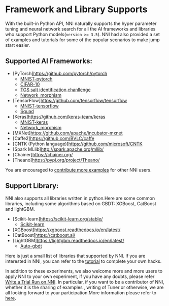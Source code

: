 # Framework and Library Supports 
With the built-in Python API, NNI naturally supports the hyper parameter tuning and neural network search for all the AI frameworks and libraries who support Python models(`version >= 3.5`). NNI had also provided a set of examples and tutorials for some of the popular scenarios to make jump start easier.

## Supported AI Frameworks:

* [PyTorch]https://github.com/pytorch/pytorch
    <ul> 
      <li><a href="../../examples/trials/mnist-distributed-pytorch">MNIST-pytorch</a><br/></li>
      <li><a href="TrialExample/Cifar10Examples.md">CIFAR-10</a><br/></li>
      <li><a href="../../examples/trials/kaggle-tgs-salt/README.md">TGS salt identification chanllenge</a><br/></li>
      <li><a href="../../examples/trials/network_morphism/README.md">Network_morphism</a><br/></li>
    </ul>
* [TensorFlow]https://github.com/tensorflow/tensorflow
    <ul> 
      <li><a href="../../examples/trials/mnist-distributed">MNIST-tensorflow</a><br/></li>
       <li><a href="../../examples/trials/ga_squad/README.md">Squad</a><br/></li>
    </ul>
* [Keras]https://github.com/keras-team/keras
    <ul>
      <li><a href="../../examples/trials/mnist-keras">MNIST-keras</a><br/></li>
      <li><a href="../../examples/trials/network_morphism/README.md">Network_morphism</a><br/></li>
    </ul>
* [MXNet]https://github.com/apache/incubator-mxnet
* [Caffe2]https://github.com/BVLC/caffe
* [CNTK (Python language)]https://github.com/microsoft/CNTK
* [Spark MLlib]http://spark.apache.org/mllib/
* [Chainer]https://chainer.org/
* [Theano]https://pypi.org/project/Theano/ <br/>

You are encouraged to [contribute more examples](Tutorial/Contributing.md) for other NNI users. 

## Support Library:
NNI also supports all libraries written in python.Here are some common libraries, including some algorithms based on GBDT: XGBoost, CatBoost and lightGBM.
* [Scikit-learn]https://scikit-learn.org/stable/
    <ul>
    <li><a href="TrialExample/SklearnExamples.md">Scikit-learn</a><br/></li>
    </ul>
* [XGBoost]https://xgboost.readthedocs.io/en/latest/
* [CatBoost]https://catboost.ai/
* [LightGBM]https://lightgbm.readthedocs.io/en/latest/
    <ul>
    <li><a href="TrialExample/GbdtExample.md">Auto-gbdt</a><br/></li>
    </ul>
Here is just a small list of libraries that supported by NNI. If you are interested in NNI, you can refer to the [tutorial](TrialExample/Trials.md) to complete your own hacks.



In addition to these experiments, we also welcome more and more users to apply NNI to your own experiment, if you have any doubts, please refer [Write a Trial Run on NNI](TrialExample/Trials.md). In particular, if you want to be a contributor of NNI, whether it is the sharing of examples , writing of Tuner or otherwise, we are all looking forward to your participation.More information please refer to [here](Tutorial/Contributing.md).
